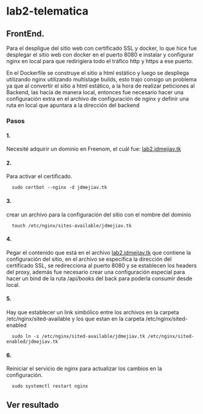 # lab2-telematica

## FrontEnd.
Para el despligue del sitio web con certificado SSL y docker, lo que hice fue desplegar el sitio web con docker en el puerto 8080 e instalar y configurar nginx en local para que redirigiera todo el tráfico http y https a ese puerto.

En el Dockerfile  se construye el sitio a html estático y luego se despliega utilizando nginx utilizando multistage builds, esto trajo consigo un problema ya que al convertir el sitio a html estático, a la hora de realizar peticiones al Backend, las hacía de manera local, entonces fue necesario hacer una configuración extra en el archivo de configuración de nginx y definir una ruta en local que apuntara a la dirección del backend

### Pasos

#### 1.
Necesité adquirir un dominio en Freenom, el cuál fue: <a href="https://lab2.jdmejiav.tk">lab2.jdmejiav.tk</a> 

#### 2.
Para activar el certificado.

      sudo certbot --nginx -d jdmejiav.tk
      
#### 3.
crear un archivo para la configuración del sitio con el nombre del dominio

      touch /etc/nginx/sites-available/jdmejiav.tk
      
#### 4.
Pegar el contenido que está en el archivo <a href="https://github.com/jdmejiav/lab2-telematica/blob/master/lab2.jdmejiav.tk">lab2.jdmejiav.tk</a> que contiene la configuración del sitio, en el archivo se especifica la dirección del certificado SSL, se redirecciona al puerto 8080 y se establecen los headers del proxy, además fue necesario crear una configuración especial para hacer un bind de la ruta /api/books del back para poderla consumir desde local.

#### 5.
Hay que establecer un link simbólico entre los archivos en la carpeta /etc/nginx/sited-available y los que estan en la carpeta /etc/nginx/sited-enabled

      sudo ln -s /etc/nginx/sited-available/jdmejiav.tk /etc/nginx/sited-enabled/jdmejiav.tk
      
#### 6.
Reiniciar el servicio de nginx para actualizar los cambios en la configuración.

      sudo systemctl restart nginx

## Ver resultado
